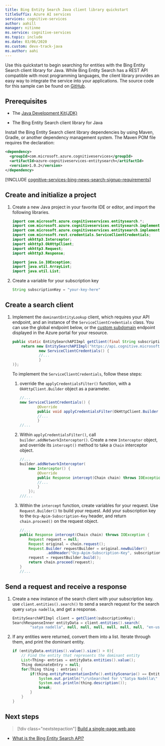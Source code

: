 ```yaml
---
title: Bing Entity Search Java client library quickstart 
titleSuffix: Azure AI services
services: cognitive-services
author: aahill
manager: nitinme
ms.service: cognitive-services
ms.topic: include
ms.date: 03/06/2020
ms.custom: devx-track-java
ms.author: aahi
---
```


Use this quickstart to begin searching for entities with the Bing Entity Search client library for Java. While Bing Entity Search has a REST API compatible with most programming languages, the client library provides an easy way to integrate the service into your applications. The source code for this sample can be found on [GitHub](https://github.com/Azure-Samples/cognitive-services-java-sdk-samples/tree/master/Search/BingEntitySearch).

## Prerequisites

* The [Java Development Kit(JDK)](https://www.oracle.com/technetwork/java/javase/downloads/)

* The Bing Entity Search client library for Java

Install the Bing Entity Search client library dependencies by using Maven, Gradle, or another dependency management system. The Maven POM file requires the declaration:

```xml
<dependency>
  <groupId>com.microsoft.azure.cognitiveservices</groupId>
  <artifactId>azure-cognitiveservices-entitysearch</artifactId>
  <version>1.0.2</version>
</dependency>
```

[!INCLUDE [cognitive-services-bing-news-search-signup-requirements](~/includes/cognitive-services-bing-entity-search-signup-requirements.md)]


## Create and initialize a project

1. Create a new Java project in your favorite IDE or editor, and import the following libraries.

    ```java
    import com.microsoft.azure.cognitiveservices.entitysearch.*;
    import com.microsoft.azure.cognitiveservices.entitysearch.implementation.EntitySearchAPIImpl;
    import com.microsoft.azure.cognitiveservices.entitysearch.implementation.SearchResponseInner;
    import com.microsoft.rest.credentials.ServiceClientCredentials;
    import okhttp3.Interceptor;
    import okhttp3.OkHttpClient;
    import okhttp3.Request;
    import okhttp3.Response;
    
    import java.io.IOException;
    import java.util.ArrayList;
    import java.util.List;
    ```

2. Create a variable for your subscription key

    ```java
    String subscriptionKey = "your-key-here"
    ```

## Create a search client

1. Implement the `dominantEntityLookup` client, which requires your API endpoint, and an instance of the `ServiceClientCredentials` class. You can use the global endpoint below, or the [custom subdomain](../../../../ai-services/cognitive-services-custom-subdomains.md) endpoint displayed in the Azure portal for your resource.

    ```java
    public static EntitySearchAPIImpl getClient(final String subscriptionKey) {
        return new EntitySearchAPIImpl("https://api.cognitive.microsoft.com/bing/v7.0/",
                new ServiceClientCredentials() {
                //...
                }
    )};
    ```

    To implement the `ServiceClientCredentials`, follow these steps:

   1. override the `applyCredentialsFilter()` function, with a `OkHttpClient.Builder` object as a parameter. 
        
       ```java
       //...
       new ServiceClientCredentials() {
               @Override
               public void applyCredentialsFilter(OkHttpClient.Builder builder) {
               //...
               }
       //...
       ```
    
   2. Within `applyCredentialsFilter()`, call `builder.addNetworkInterceptor()`. Create a new `Interceptor` object, and override its `intercept()` method to take a `Chain` interceptor object.

       ```java
       //...
       builder.addNetworkInterceptor(
           new Interceptor() {
               @Override
               public Response intercept(Chain chain) throws IOException {
               //...    
               }
           });
       ///...
       ```

   3. Within the `intercept` function, create variables for your request. Use `Request.Builder()` to build your request. Add your subscription key to the `Ocp-Apim-Subscription-Key` header, and return `chain.proceed()` on the request object.
            
       ```java
       //...
       public Response intercept(Chain chain) throws IOException {
           Request request = null;
           Request original = chain.request();
           Request.Builder requestBuilder = original.newBuilder()
                   .addHeader("Ocp-Apim-Subscription-Key", subscriptionKey);
           request = requestBuilder.build();
           return chain.proceed(request);
       }
       //...
       ```
## Send a request and receive a response

1. Create a new instance of the search client with your subscription key. use `client.entities().search()` to send a search request for the search query `satya nadella`, and get a response. 
    
    ```java
    EntitySearchAPIImpl client = getClient(subscriptionKey);
    SearchResponseInner entityData = client.entities().search(
            "satya nadella", null, null, null, null, null, null, "en-us", null, null, SafeSearch.STRICT, null);
    ```

1. If any entities were returned, convert them into a list. Iterate through them, and print the dominant entity.

    ```java
    if (entityData.entities().value().size() > 0){
        // Find the entity that represents the dominant entity
        List<Thing> entries = entityData.entities().value();
        Thing dominateEntry = null;
        for(Thing thing : entries) {
            if(thing.entityPresentationInfo().entityScenario() == EntityScenario.DOMINANT_ENTITY) {
                System.out.println("\r\nSearched for \"Satya Nadella\" and found a dominant entity with this description:");
                System.out.println(thing.description());
                break;
            }
        }
    }
    ```

## Next steps

> [!div class="nextstepaction"]
> [Build a single-page web app](../../tutorial-bing-entities-search-single-page-app.md)

* [What is the Bing Entity Search API?](../../overview.md)
